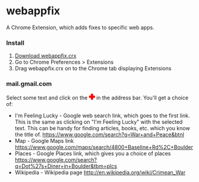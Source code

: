 webappfix
========

A Chrome Extension, which adds fixes to specific web apps.

### Install

1. [Download webappfix.crx](https://github.com/BivioSoftware/webappfix/raw/master/webappfix.crx)
2. Go to Chrome Preferences > Extensions
3. Drag webappfix.crx on to the Chrome tab displaying Extensions

### mail.gmail.com

Select some text and click on the ![red cross](icon16.png "Red Cross") in the address bar.
You'll get a choice of:

* I'm Feeling Lucky - Google web search link, which goes to the first link.  This is the same as
  clicking on "I'm Feeling Lucky" with the selected text.  This can be handy for finding articles,
  books, etc. which you know the title of.
  https://www.google.com/search?q=War+and+Peace&btnI
* Map - Google Maps link
  https://www.google.com/maps/search/4800+Baseline+Rd%2C+Boulder
* Places - Google Places link, which gives you a choice of places
  https://www.google.com/search?q=Dot%27s+Diner+in+Boulder&tbm=plcs
* Wikipedia - Wikipedia page
  http://en.wikipedia.org/wiki/Crimean_War
